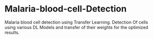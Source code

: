 # Malaria-blood-cell-Detection

Malaria blood cell detection using Transfer Learning. Detection Of cells using various DL Models and transfer of their weights
for the optimized results.
